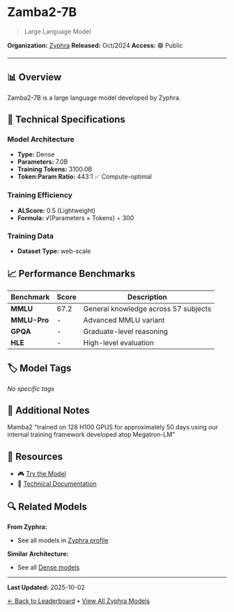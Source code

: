 # Zamba2-7B

> Large Language Model

**Organization:** [Zyphra](../../labs/zyphra.md)
**Released:** Oct/2024
**Access:** 🟢 Public

---

## 📊 Overview

Zamba2-7B is a large language model developed by Zyphra.

## 🔧 Technical Specifications

### Model Architecture
- **Type:** Dense
- **Parameters:** 7.0B
- **Training Tokens:** 3100.0B
- **Token:Param Ratio:** 443:1 ✅ Compute-optimal

### Training Efficiency
- **ALScore:** 0.5 (Lightweight)
- **Formula:** √(Parameters × Tokens) ÷ 300

### Training Data
- **Dataset Type:** web-scale

## 📈 Performance Benchmarks

| Benchmark | Score | Description |
|-----------|-------|-------------|
| **MMLU** | 67.2 | General knowledge across 57 subjects |
| **MMLU-Pro** | - | Advanced MMLU variant |
| **GPQA** | - | Graduate-level reasoning |
| **HLE** | - | High-level evaluation |

## 🏷️ Model Tags

_No specific tags_

## 📝 Additional Notes

Mamba2 "trained on 128 H100 GPUS for approximately 50 days using our internal training framework developed atop Megatron-LM"

## 🔗 Resources

- 🎮 [Try the Model](https://huggingface.co/Zyphra/Zamba2-7B)
- 📄 [Technical Documentation](https://www.zyphra.com/post/zamba2-7b)

## 🔍 Related Models

**From Zyphra:**
- See all models in [Zyphra profile](../../labs/zyphra.md)

**Similar Architecture:**
- See all [Dense models](../../architectures/dense.md)

---

**Last Updated:** 2025-10-02

[← Back to Leaderboard](../../README.md) • [View All Zyphra Models](../../labs/zyphra.md)
